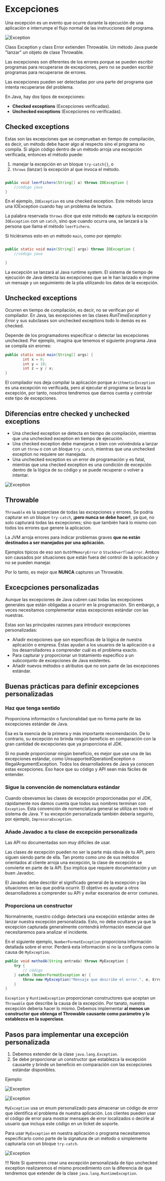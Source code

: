# Excepciones

Una excepción es un evento que ocurre durante la ejecución de una aplicación e interrumpe el flujo normal de las instrucciones del programa.

![Exception](../img/ud5/exceptions1.png)

Class Exception y class Error extienden Throwable. Un método Java puede "lanzar" un objeto de clase Throwable.

Las excepciones son diferentes de los errores porque se pueden escribir programas para recuperarse de excepciones, pero no se pueden escribir programas para recuperarse de errores.

Las excepciones pueden ser detectadas por una parte del programa que intenta recuperarse del problema.

En Java, hay dos tipos de excepciones:

+ **Checked exceptions** (Excepciones verificadas).
+ **Unchecked exceptions** (Excepciones no verificadas).

## Checked exceptions

Estas son las excepciones que se comprueban en tiempo de compilación, es decir, un método debe hacer algo al respecto sino el programa no compila. Si algún código dentro de un método arroja una excepción verificada, entonces el método puede:

1. manejar la excepción en un bloque `try-catch{}`, o
2. `throws` (lanzar) la excepción al que invoca el método.

```java

public void leerFichero(String[] a) throws IOException {
    //código java
}
```

En el ejemplo, `IOException` es una checked exception. Este método lanza una IOException cuando hay un problema de lectura.

La palabra reservada `throws` dice que este método **no** captura la excepción `IOException` con un `catch`, sino que cuando ocurra una, se lanzará a la persona que llama el método `leerFichero`.

Si hiciéramos esto en un método `main`, como por ejemplo:

```java

public static void main(String[] args) throws IOException {
    //código java

}
```

La excepción se lanzará al Java runtime system.
El sistema de tiempo de ejecución de Java detecta las excepciones que se le han lanzado e imprime un mensaje y un seguimiento de la pila utilizando los datos de la excepción.

## Unchecked exceptions

Ocurren en tiempo de compilación, es decir, no se verifican por el compilador. En Java, las excepciones en las clases _RunTimeException_ y _Error_ y sus subclases son unchecked exceptions todo lo demás es es checked.

Depende de los programadores especificar o detectar las excepciones unchecked.
Por ejemplo, imagina que tenemos el siguiente programa Java se compila sin erorres:

```java
public static void main(String[] args) {
        int x = 0;
        int y = 10;
        int z = y / x;
}
```

El compilador nos deja compilar la aplicación porque `ArithmeticException` es una excepción no verificada, pero al ejecutar el programa se lanza la excepción, por tanto, nosotros tendremos que darnos cuenta y controlar este tipo de excepciones.

## Diferencias entre checked y unchecked exceptions

+ Una checked exception se detecta en tiempo de compilación, mientras que una unchecked exception en tiempo de ejecución.
+ Una checked exception debe manejarse o bien con volviéndola a lanzar con un `throw` o con un bloque `try catch`, mientras que una unchecked exception no requiere ser manejada.
+ Una unchecked exception es un error de programación y es fatal, mientras que una checked exception es una condición de excepción dentro de la lógica de su código y se puede recuperar o volver a intentar.

![Exception](../img/ud5/exceptions2.png)

## Throwable

`Throwable` es la superclase de todas las excepciones y errores. Se podria capturar en un bloque `try-catch`, **¡pero nunca se debe hacer!**, ya que, no solo capturará todas las excepciones; sino que también hará lo mismo con todos los errores que genere la aplicacion.

La JVM arroja errores para indicar problemas graves **que no están destinados a ser manejados por una aplicación.**

Ejemplos típicos de eso son `OutOfMemoryError` o `StackOverflowError`. Ambos son causados por situaciones que están fuera del control de la aplicación y no se pueden manejar.

Por lo tanto, es mejor que **NUNCA** captures un Throwable.

## Excecpciones personalizadas

Aunque las excepciones de Java cubren casi todas las excepciones generales que están obligadas a ocurrir en la programación. Sin embargo, a veces necesitamos complementar estas excepciones estándar con las nuestras.

Estas son las principales razones para introducir excepciones personalizadas:

+ Añadir excepciones que son específicas de la lógica de nuestra aplicación o empresa. Éstas ayudan a los usuarios de la aplicación o a los desarrolladores a comprender cuál es el problema exacto.
+ Para capturar y proporcionar un tratamiento específico a un subconjunto de excepciones de Java existentes.
+ Añadir nuevos métodos o atributos que no son parte de las excepciones estándar.

## Buenas prácticas para definir excepciones personalizadas

### **Haz que tenga sentido**

Proporciona información o funcionalidad que no forma parte de las excepciones estándar de Java.

Esa es la esencia de la primera y más importante recomendación. De lo contrario, su excepción no brinda ningún beneficio en comparación con la gran cantidad de excepciones que ya proporciona el JDK.

Si no puede proporcionar ningún beneficio, es mejor que use una de las excepciones estándar, como UnsupportedOperationException o IllegalArgumentException. Todos los desarrolladores de Java ya conocen estas excepciones. Eso hace que su código y API sean más fáciles de entender.

### **Sigue la convención de nomenclatura estándar**

Cuando obsevamos las clases de excepción proporcionadas por el JDK, rápidamente nos damos cuenta que todos sus nombres terminan con `Exception`. Esta convención de nomenclatura general se utiliza en todo el sistema de Java. Y su excepción personalizada también debería seguirlo, por ejemplo, `ImpresoraException`.

### **Añade Javadoc a tu clase de excepción personalizada**

Las API no documentadas son muy difíciles de usar.

Las clases de excepción pueden no ser la parte más obvia de tu API, pero siguen siendo parte de ella. Tan pronto como uno de sus métodos orientados al cliente arroja una excepción, la clase de excepción se convierte en parte de la API. Eso implica que requiere documentación y un buen Javadoc.

El Javadoc debe describir el significado general de la excepción y las situaciones en las que podría ocurrir. El objetivo es ayudar a otros desarrolladores a comprender su API y evitar escenarios de error comunes.

### Proporciona un constructor

Normalmente, nuestro código detectará una excepción estándar antes de lanzar nuestra excepción personalizada. Esto, no debe ocultarse ya que la excepción capturada generalmente contendrá información esencial que necesitaremos para analizar el incidente.

En el siguiente ejemplo, `NumberFormatException` proporciona información detallada sobre el error. Perderá esta información si no la configura como la causa de `MyException`.

```java
public void methodA(String entrada) throws MyException {
    try {
        // código
    } catch (NumberFormatException e) {
        throw new MyException("Mensaje que describe el error.", e, ErrorCode.INVALID_ENTRY);
    }
}
```

`Exception` y `RuntimeException` proporcionan constructores que aceptan un `Throwable` que describe la causa de la excepción. Por tanato, nuestra excepción debería hacer lo mismo. Debemos implementar **al menos un constructor que obtenga el Throwable causante como parámetro y lo establezca en la superclase**.

## Pasos para implementar una excepción personalizada

1. Debemos extender de la clase `java.lang.Exception`.
2. Se debe proporcionar un constructor que establezca la excepción causante y brinde un beneficio en comparación con las excepciones estándar disponibles.

Ejemplo:

![Exception](../img/ud5/exceptions5.png)

![Exception](../img/ud5/exceptions3.png)

`MyException` usa un enum personalizado para almacenar un código de error que identifica el problema de nuestra aplicación. Los clientes pueden usar el código de error para mostrar mensajes de error localizados o decirle al usuario que incluya este código en un ticket de soporte.

Para usar `MyException` en nuestra aplicación o programa necesitaremos especificarlo como parte de la signatura de un método o simplemente capturarla con un bloque `try-catch`.

![Exception](../img/ud5/exceptions4.png)

!!! Note
    Si queremos crear una excepción personalizada de tipo unchecked exception realizaremos el mismo procedimiento con la diferencia de que tendremos que extender de la clase `java.lang.RuntimeException`.
